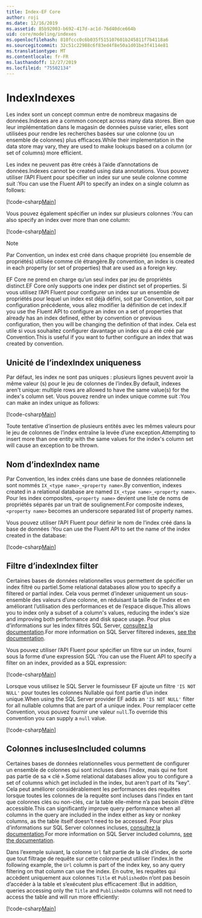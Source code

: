 ```yaml
---
title: Index-EF Core
author: roji
ms.date: 12/16/2019
ms.assetid: 85b92003-b692-417d-ac1d-76d40dce664b
uid: core/modeling/indexes
ms.openlocfilehash: 810fccc0c6b035f515107601b245811f7b4118a6
ms.sourcegitcommit: 32c51c22988c6f83ed4f8e50a1d01be3f4114e81
ms.translationtype: MT
ms.contentlocale: fr-FR
ms.lasthandoff: 12/27/2019
ms.locfileid: "75502134"
---
```

# <a name="indexes"></a><span data-ttu-id="c48ed-102">Index</span><span class="sxs-lookup"><span data-stu-id="c48ed-102">Indexes</span></span>

<span data-ttu-id="c48ed-103">Les index sont un concept commun entre de nombreux magasins de données.</span><span class="sxs-lookup"><span data-stu-id="c48ed-103">Indexes are a common concept across many data stores.</span></span> <span data-ttu-id="c48ed-104">Bien que leur implémentation dans le magasin de données puisse varier, elles sont utilisées pour rendre les recherches basées sur une colonne (ou un ensemble de colonnes) plus efficaces.</span><span class="sxs-lookup"><span data-stu-id="c48ed-104">While their implementation in the data store may vary, they are used to make lookups based on a column (or set of columns) more efficient.</span></span>

<span data-ttu-id="c48ed-105">Les index ne peuvent pas être créés à l’aide d’annotations de données.</span><span class="sxs-lookup"><span data-stu-id="c48ed-105">Indexes cannot be created using data annotations.</span></span> <span data-ttu-id="c48ed-106">Vous pouvez utiliser l’API Fluent pour spécifier un index sur une seule colonne comme suit :</span><span class="sxs-lookup"><span data-stu-id="c48ed-106">You can use the Fluent API to specify an index on a single column as follows:</span></span>

[!code-csharp[Main](../../../samples/core/Modeling/FluentAPI/Index.cs?name=Index&highlight=4)]

<span data-ttu-id="c48ed-107">Vous pouvez également spécifier un index sur plusieurs colonnes :</span><span class="sxs-lookup"><span data-stu-id="c48ed-107">You can also specify an index over more than one column:</span></span>

[!code-csharp[Main](../../../samples/core/Modeling/FluentAPI/IndexComposite.cs?name=Composite&highlight=4)]

> [!NOTE]
> <span data-ttu-id="c48ed-108">Par Convention, un index est créé dans chaque propriété (ou ensemble de propriétés) utilisée comme clé étrangère.</span><span class="sxs-lookup"><span data-stu-id="c48ed-108">By convention, an index is created in each property (or set of properties) that are used as a foreign key.</span></span>
>
> <span data-ttu-id="c48ed-109">EF Core ne prend en charge qu’un seul index par jeu de propriétés distinct.</span><span class="sxs-lookup"><span data-stu-id="c48ed-109">EF Core only supports one index per distinct set of properties.</span></span> <span data-ttu-id="c48ed-110">Si vous utilisez l’API Fluent pour configurer un index sur un ensemble de propriétés pour lequel un index est déjà défini, soit par Convention, soit par configuration précédente, vous allez modifier la définition de cet index.</span><span class="sxs-lookup"><span data-stu-id="c48ed-110">If you use the Fluent API to configure an index on a set of properties that already has an index defined, either by convention or previous configuration, then you will be changing the definition of that index.</span></span> <span data-ttu-id="c48ed-111">Cela est utile si vous souhaitez configurer davantage un index qui a été créé par Convention.</span><span class="sxs-lookup"><span data-stu-id="c48ed-111">This is useful if you want to further configure an index that was created by convention.</span></span>

## <a name="index-uniqueness"></a><span data-ttu-id="c48ed-112">Unicité de l’index</span><span class="sxs-lookup"><span data-stu-id="c48ed-112">Index uniqueness</span></span>

<span data-ttu-id="c48ed-113">Par défaut, les index ne sont pas uniques : plusieurs lignes peuvent avoir la même valeur (s) pour le jeu de colonnes de l’index.</span><span class="sxs-lookup"><span data-stu-id="c48ed-113">By default, indexes aren't unique: multiple rows are allowed to have the same value(s) for the index's column set.</span></span> <span data-ttu-id="c48ed-114">Vous pouvez rendre un index unique comme suit :</span><span class="sxs-lookup"><span data-stu-id="c48ed-114">You can make an index unique as follows:</span></span>

[!code-csharp[Main](../../../samples/core/Modeling/FluentAPI/IndexUnique.cs?name=IndexUnique&highlight=5)]

<span data-ttu-id="c48ed-115">Toute tentative d’insertion de plusieurs entités avec les mêmes valeurs pour le jeu de colonnes de l’index entraîne la levée d’une exception.</span><span class="sxs-lookup"><span data-stu-id="c48ed-115">Attempting to insert more than one entity with the same values for the index's column set will cause an exception to be thrown.</span></span>

## <a name="index-name"></a><span data-ttu-id="c48ed-116">Nom d’index</span><span class="sxs-lookup"><span data-stu-id="c48ed-116">Index name</span></span>

<span data-ttu-id="c48ed-117">Par Convention, les index créés dans une base de données relationnelle sont nommés `IX_<type name>_<property name>`.</span><span class="sxs-lookup"><span data-stu-id="c48ed-117">By convention, indexes created in a relational database are named `IX_<type name>_<property name>`.</span></span> <span data-ttu-id="c48ed-118">Pour les index composites, `<property name>` devient une liste de noms de propriétés séparés par un trait de soulignement.</span><span class="sxs-lookup"><span data-stu-id="c48ed-118">For composite indexes, `<property name>` becomes an underscore separated list of property names.</span></span>

<span data-ttu-id="c48ed-119">Vous pouvez utiliser l’API Fluent pour définir le nom de l’index créé dans la base de données :</span><span class="sxs-lookup"><span data-stu-id="c48ed-119">You can use the Fluent API to set the name of the index created in the database:</span></span>

[!code-csharp[Main](../../../samples/core/Modeling/FluentAPI/IndexName.cs?name=IndexName&highlight=5)]

## <a name="index-filter"></a><span data-ttu-id="c48ed-120">Filtre d’index</span><span class="sxs-lookup"><span data-stu-id="c48ed-120">Index filter</span></span>

<span data-ttu-id="c48ed-121">Certaines bases de données relationnelles vous permettent de spécifier un index filtré ou partiel.</span><span class="sxs-lookup"><span data-stu-id="c48ed-121">Some relational databases allow you to specify a filtered or partial index.</span></span> <span data-ttu-id="c48ed-122">Cela vous permet d’indexer uniquement un sous-ensemble des valeurs d’une colonne, en réduisant la taille de l’index et en améliorant l’utilisation des performances et de l’espace disque.</span><span class="sxs-lookup"><span data-stu-id="c48ed-122">This allows you to index only a subset of a column's values, reducing the index's size and improving both performance and disk space usage.</span></span> <span data-ttu-id="c48ed-123">Pour plus d’informations sur les index filtrés SQL Server, [consultez la documentation](https://docs.microsoft.com/sql/relational-databases/indexes/create-filtered-indexes).</span><span class="sxs-lookup"><span data-stu-id="c48ed-123">For more information on SQL Server filtered indexes, [see the documentation](https://docs.microsoft.com/sql/relational-databases/indexes/create-filtered-indexes).</span></span>

<span data-ttu-id="c48ed-124">Vous pouvez utiliser l’API Fluent pour spécifier un filtre sur un index, fourni sous la forme d’une expression SQL :</span><span class="sxs-lookup"><span data-stu-id="c48ed-124">You can use the Fluent API to specify a filter on an index, provided as a SQL expression:</span></span>

[!code-csharp[Main](../../../samples/core/Modeling/FluentAPI/IndexFilter.cs?name=IndexFilter&highlight=5)]

<span data-ttu-id="c48ed-125">Lorsque vous utilisez le SQL Server le fournisseur EF ajoute un filtre `'IS NOT NULL'` pour toutes les colonnes Nullable qui font partie d’un index unique.</span><span class="sxs-lookup"><span data-stu-id="c48ed-125">When using the SQL Server provider EF adds an `'IS NOT NULL'` filter for all nullable columns that are part of a unique index.</span></span> <span data-ttu-id="c48ed-126">Pour remplacer cette Convention, vous pouvez fournir une valeur `null`.</span><span class="sxs-lookup"><span data-stu-id="c48ed-126">To override this convention you can supply a `null` value.</span></span>

[!code-csharp[Main](../../../samples/core/Modeling/FluentAPI/IndexNoFilter.cs?name=IndexNoFilter&highlight=6)]

## <a name="included-columns"></a><span data-ttu-id="c48ed-127">Colonnes incluses</span><span class="sxs-lookup"><span data-stu-id="c48ed-127">Included columns</span></span>

<span data-ttu-id="c48ed-128">Certaines bases de données relationnelles vous permettent de configurer un ensemble de colonnes qui sont incluses dans l’index, mais qui ne font pas partie de sa « clé ».</span><span class="sxs-lookup"><span data-stu-id="c48ed-128">Some relational databases allow you to configure a set of columns which get included in the index, but aren't part of its "key".</span></span> <span data-ttu-id="c48ed-129">Cela peut améliorer considérablement les performances des requêtes lorsque toutes les colonnes de la requête sont incluses dans l’index en tant que colonnes clés ou non-clés, car la table elle-même n’a pas besoin d’être accessible.</span><span class="sxs-lookup"><span data-stu-id="c48ed-129">This can significantly improve query performance when all columns in the query are included in the index either as key or nonkey columns, as the table itself doesn't need to be accessed.</span></span> <span data-ttu-id="c48ed-130">Pour plus d’informations sur SQL Server colonnes incluses, [consultez la documentation](https://docs.microsoft.com/sql/relational-databases/indexes/create-indexes-with-included-columns).</span><span class="sxs-lookup"><span data-stu-id="c48ed-130">For more information on SQL Server included columns, [see the documentation](https://docs.microsoft.com/sql/relational-databases/indexes/create-indexes-with-included-columns).</span></span>

<span data-ttu-id="c48ed-131">Dans l’exemple suivant, la colonne `Url` fait partie de la clé d’index, de sorte que tout filtrage de requête sur cette colonne peut utiliser l’index.</span><span class="sxs-lookup"><span data-stu-id="c48ed-131">In the following example, the `Url` column is part of the index key, so any query filtering on that column can use the index.</span></span> <span data-ttu-id="c48ed-132">En outre, les requêtes qui accèdent uniquement aux colonnes `Title` et `PublishedOn` n’ont pas besoin d’accéder à la table et s’exécutent plus efficacement :</span><span class="sxs-lookup"><span data-stu-id="c48ed-132">But in addition, queries accessing only the `Title` and `PublishedOn` columns will not need to access the table and will run more efficiently:</span></span>

[!code-csharp[Main](../../../samples/core/Modeling/FluentAPI/IndexInclude.cs?name=IndexInclude&highlight=5-9)]
